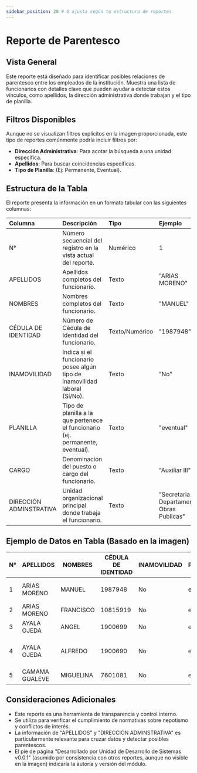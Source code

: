 ```yaml
---
sidebar_position: 20 # O ajusta según tu estructura de reportes
---
```


# Reporte de Parentesco

## Vista General
Este reporte está diseñado para identificar posibles relaciones de parentesco entre los empleados de la institución. Muestra una lista de funcionarios con detalles clave que pueden ayudar a detectar estos vínculos, como apellidos, la dirección administrativa donde trabajan y el tipo de planilla.

## Filtros Disponibles
Aunque no se visualizan filtros explícitos en la imagen proporcionada, este tipo de reportes comúnmente podría incluir filtros por:

-   **Dirección Administrativa**: Para acotar la búsqueda a una unidad específica.
-   **Apellidos**: Para buscar coincidencias específicas.
-   **Tipo de Planilla**: (Ej: Permanente, Eventual).

## Estructura de la Tabla
El reporte presenta la información en un formato tabular con las siguientes columnas:

| Columna                   | Descripción                                                                 | Tipo          | Ejemplo                                          |
| :------------------------ | :-------------------------------------------------------------------------- | :------------ | :----------------------------------------------- |
| N°                        | Número secuencial del registro en la vista actual del reporte.              | Numérico      | 1                                                |
| APELLIDOS                 | Apellidos completos del funcionario.                                        | Texto         | "ARIAS MORENO"                                   |
| NOMBRES                   | Nombres completos del funcionario.                                          | Texto         | "MANUEL"                                         |
| CÉDULA DE IDENTIDAD       | Número de Cédula de Identidad del funcionario.                              | Texto/Numérico| "1987948"                                        |
| INAMOVILIDAD              | Indica si el funcionario posee algún tipo de inamovilidad laboral (Sí/No).  | Texto         | "No"                                             |
| PLANILLA                  | Tipo de planilla a la que pertenece el funcionario (ej. permanente, eventual). | Texto         | "eventual"                                       |
| CARGO                     | Denominación del puesto o cargo del funcionario.                            | Texto         | "Auxiliar III"                                   |
| DIRECCIÓN ADMINSTRATIVA   | Unidad organizacional principal donde trabaja el funcionario.               | Texto         | "Secretaria Departamental Obras Publicas"        |

## Ejemplo de Datos en Tabla (Basado en la imagen)

| N° | APELLIDOS       | NOMBRES   | CÉDULA DE IDENTIDAD | INAMOVILIDAD | PLANILLA | CARGO        | DIRECCIÓN ADMINSTRATIVA                          |
|----|-----------------|-----------|---------------------|--------------|----------|--------------|--------------------------------------------------|
| 1  | ARIAS MORENO    | MANUEL    | 1987948             | No           | eventual | Auxiliar III | Secretaria Departamental Obras Publicas          |
| 2  | ARIAS MORENO    | FRANCISCO | 10815919            | No           | eventual | Sereno III   | Hospital Materno Infantil                        |
| 3  | AYALA OJEDA     | ANGEL     | 1900699             | No           | eventual | Tecnico IV   | CODEPEDIS-BENI                                   |
| 4  | AYALA OJEDA     | ALFREDO   | 1900690             | No           | eventual | Asistente IV | Secretaria Departamental de Administracion y Finanzas |
| 5  | CAMAMA GUALEVE  | MIGUELINA | 7601081             | No           | eventual | Limpieza III | Hospital Materno Infantil                        |

## Consideraciones Adicionales
- Este reporte es una herramienta de transparencia y control interno.
- Se utiliza para verificar el cumplimiento de normativas sobre nepotismo y conflictos de interés.
- La información de "APELLIDOS" y "DIRECCIÓN ADMINSTRATIVA" es particularmente relevante para cruzar datos y detectar posibles parentescos.
- El pie de página "Desarrollado por Unidad de Desarrollo de Sistemas v0.0.1" (asumido por consistencia con otros reportes, aunque no visible en la imagen) indicaría la autoría y versión del módulo.